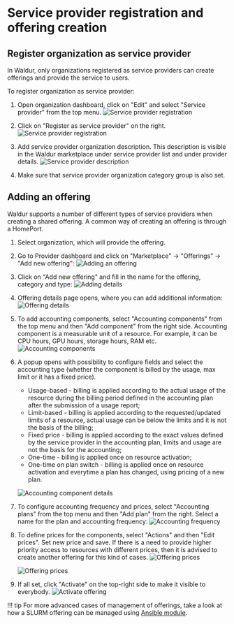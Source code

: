 # Service provider registration and offering creation

## Register organization as service provider

In Waldur, only organizations registered as service providers can create offerings and provide the service to users.

To register organization as service provider:

1. Open organization dashboard, click on "Edit" and select "Service provider" from the top menu.
    ![Service provider registration](img/sp_reg.jpg)

2. Click on "Register as service provider" on the right.
   ![Service provider registration](img/sp_reg2.jpg)

3. Add service provider organization description. This description is visible in the Waldur marketplace under service provider list and under provider details.
   ![Service provider description](img/sp_descr.jpg)

4. Make sure that service provider organization category group is also set.

## Adding an offering

Waldur supports a number of different types of service providers when creating a shared offering. A common way of
creating an offering is through a HomePort.

1. Select organization, which will provide the offering.

2. Go to Provider dashboard and click on "Marketplace" -> "Offerings" -> "Add new offering":
    ![Adding an offering](img/Add_offering1.jpg)

3. Click on "Add new offering" and fill in the name for the offering, category and type:
    ![Adding details](img/Add_offering2.jpg)

4. Offering details page opens, where you can add additional information:
    ![Offering details](img/Offering_edit.jpg)

5. To add accounting components, select "Accounting components" from the top menu and then "Add component" from the right side. Accounting component is a measurable unit of a resource. For example, it can be CPU hours, GPU hours, storage hours, RAM etc.
    ![Accounting components](img/Accounting_components.jpg)

6. A popup opens with possibility to configure fields and select the accounting type (whether the component is billed by the usage, max limit or it has a fixed price).

    - Usage-based - billing is applied according to the actual usage of the resource during the billing period defined in the accounting plan after the submission of a usage report;
    - Limit-based - billing is applied according to the requested/updated limits of a resource, actual usage can be below the limits and it is not the basis of the billing;
    - Fixed price - billing is applied according to the exact values defined by the service provider in the accounting plan, limits and usage are not the basis for the accounting;
    - One-time - billing is applied once on resource activation;
    - One-time on plan switch - billing is applied once on resource activation and everytime a plan has changed, using pricing of a new plan.

    ![Accounting component details](img/Add_component.png)

7. To configure accounting frequency and prices, select "Accounting plans" from the top menu and then "Add plan" from the right. Select a name for the plan and accounting frequency:
    ![Accounting frequency](img/Accounting_plan.png)

8. To define prices for the components, select "Actions" and then "Edit prices". Set new price and save. If there is a need to provide higher priority access to resources with different prices, then it is advised to create another offering for this kind of cases.
    ![Offering prices](img/Offering_edit_prices1.png)

    ![Offering prices](img/Offering_edit_prices.png)

9. If all set, click "Activate" on the top-right side to make it visible to everybody.
    ![Activate offering](img/Offering_activation.png)

!!! tip
    For more advanced cases of management of offerings, take a look at how a SLURM offering can be managed using
   [Ansible module](https://github.com/waldur/ansible-waldur-module/blob/develop/waldur_batch_offering.py).